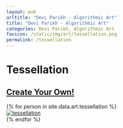 ```yaml
---
layout: pub
urltitle: "Devi Parikh - Algorithmic Art"
title: "Devi Parikh - Algorithmic Art"
categories: Devi Parikh, Algorithmic Art
favicon: /static/img/art/tessellation.png
permalink: /tessellation
---
```


<!--
	The pieces shown here were made using leaves_old.html. To replicate, set the parameters from these image filenames in leaves_old.html
-->


# Tessellation

<h2><a href='./create_your_own/tessellation.html'>Create Your Own!</a></h2>

<div class = 'art'>
  {% for person in site.data.art.tessellation %}
  <div class = 'artpiece'>
    <a href = '{{ person.link }}'><img src = '{{person.link}}' alt = 'tessellation'></a>
  </div>
  {% endfor %}
</div>